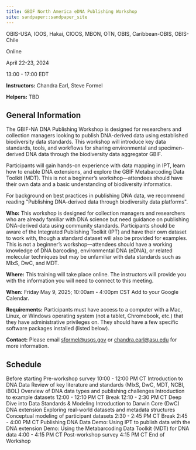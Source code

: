 ```yaml
---
title: GBIF North America eDNA Publishing Workshop
site: sandpaper::sandpaper_site
---
```


OBIS-USA, IOOS, Hakai, CIOOS, MBON, OTN, OBIS, Caribbean-OBIS, OBIS-Chile

Online

April 22-23, 2024

13:00 - 17:00 EDT

**Instructors:** 
Chandra Earl,
Steve Formel

**Helpers:** 
TBD

## General Information

The GBIF-NA DNA Publishing Workshop is designed for researchers and collection managers looking to publish DNA-derived data using established biodiversity data standards. This workshop will introduce key data standards, tools, and workflows for sharing environmental and specimen-derived DNA data through the biodiversity data aggregator GBIF.

Participants will gain hands-on experience with data mapping in IPT, learn how to enable DNA extensions, and explore the GBIF Metabarcoding Data Toolkit (MDT). This is not a beginner’s workshop—attendees should have their own data and a basic understanding of biodiversity informatics.

For background on best practices in publishing DNA data, we recommend reading "Publishing DNA-derived data through biodiversity data platforms".

**Who:**
This workshop is designed for collection managers and researchers who are already familiar with DNA science but need guidance on publishing DNA-derived data using community standards. Participants should be aware of the Integrated Publishing Toolkit (IPT) and have their own dataset to work with, though a standard dataset will also be provided for examples. This is not a beginner’s workshop—attendees should have a working knowledge of DNA barcoding, environmental DNA (eDNA), or related molecular techniques but may be unfamiliar with data standards such as MIxS, DwC, and MDT.

**Where:**
This training will take place online. The instructors will provide you with the information you will need to connect to this meeting.

**When:**
Friday May 9, 2025; 10:00am - 4:00pm CST Add to your Google Calendar.

**Requirements:**
Participants must have access to a computer with a Mac, Linux, or Windows operating system (not a tablet, Chromebook, etc.) that they have administrative privileges on. They should have a few specific software packages installed (listed below).

**Contact:**
Please email sformel@usgs.gov or chandra.earl@asu.edu for more information.

## Schedule
Before starting	Pre-workshop survey
10:00 - 12:00 PM CT	Introduction to DNA Data
Review of key literature and standards (MIxS, DwC, MDT, NCBI, iBOL)
Overview of DNA data types and publishing challenges
Introduction to example datasets
12:00 - 12:10 PM CT	Break
12:10 - 2:30 PM CT	Deep Dive into Data Standards & Modeling
Introduction to Darwin Core (DwC) DNA extension
Exploring real-world datasets and metadata structures
Conceptual modeling of participant datasets
2:30 - 2:45 PM CT	Break
2:45 - 4:00 PM CT	Publishing DNA Data
Demo: Using IPT to publish data with the DNA extension
Demo: Using the Metabarcoding Data Toolkit (MDT) for DNA data
4:00 - 4:15 PM CT	Post-workshop survey
4:15 PM CT	End of Workshop
